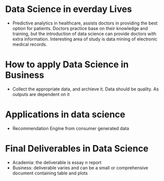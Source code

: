 # Data Science in everday Lives
- Predictive analytics in healthcare, assists doctors in providing the best option for patients. Doctors practice base on their knowledge and training, but the introduction of data science can provide doctors with extra information. Interesting area of study is data mining of electronic medical records.

# How to apply Data Science in Business
- Collect the appropriate data, and archieve it. 
    Data should be quality. As outputs are dependent on it 


# Applications in data science
- Recommendation Engine from consumer generated data

# Final Deliverables in Data Science
- Academia: the deliverable is essay n report 
- Business: deliverable varies and can be a small or comprehensive document containing table and plots